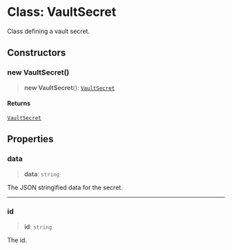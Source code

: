# Class: VaultSecret

Class defining a vault secret.

## Constructors

### new VaultSecret()

> **new VaultSecret**(): [`VaultSecret`](VaultSecret.md)

#### Returns

[`VaultSecret`](VaultSecret.md)

## Properties

### data

> **data**: `string`

The JSON stringified data for the secret.

***

### id

> **id**: `string`

The id.
